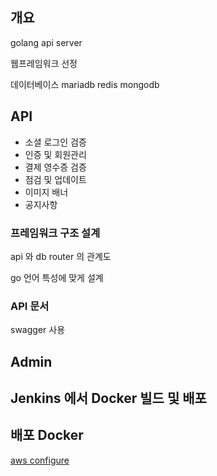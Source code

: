 
## 개요

golang api server

웹프레임워크 선정

데이터베이스 mariadb redis mongodb

## API

* 소셜 로그인 검증
* 인증 및 회원관리
* 결제 영수증 검증
* 점검 및 업데이트
* 이미지 배너
* 공지사항

### 프레임워크 구조 설계

api 와 db router 의 관계도

go 언어 특성에 맞게 설계

### API 문서

swagger 사용

## Admin

## Jenkins 에서 Docker 빌드 및 배포
## 배포 Docker

[aws configure](https://docs.aws.amazon.com/ko_kr/cli/latest/userguide/cli-configure-files.html)